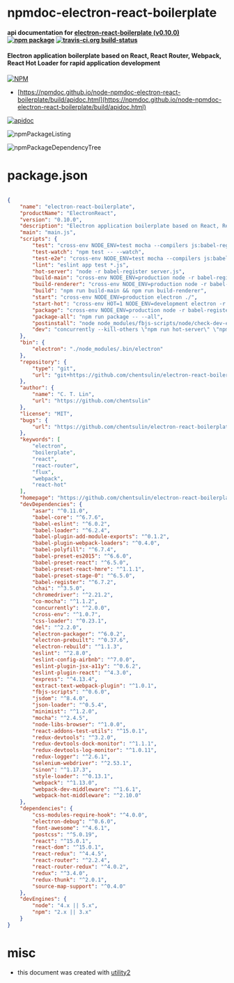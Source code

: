 # npmdoc-electron-react-boilerplate

#### api documentation for  [electron-react-boilerplate (v0.10.0)](https://github.com/chentsulin/electron-react-boilerplate#readme)  [![npm package](https://img.shields.io/npm/v/npmdoc-electron-react-boilerplate.svg?style=flat-square)](https://www.npmjs.org/package/npmdoc-electron-react-boilerplate) [![travis-ci.org build-status](https://api.travis-ci.org/npmdoc/node-npmdoc-electron-react-boilerplate.svg)](https://travis-ci.org/npmdoc/node-npmdoc-electron-react-boilerplate)

#### Electron application boilerplate based on React, React Router, Webpack, React Hot Loader for rapid application development

[![NPM](https://nodei.co/npm/electron-react-boilerplate.png?downloads=true&downloadRank=true&stars=true)](https://www.npmjs.com/package/electron-react-boilerplate)

- [https://npmdoc.github.io/node-npmdoc-electron-react-boilerplate/build/apidoc.html](https://npmdoc.github.io/node-npmdoc-electron-react-boilerplate/build/apidoc.html)

[![apidoc](https://npmdoc.github.io/node-npmdoc-electron-react-boilerplate/build/screenCapture.buildCi.browser.%252Ftmp%252Fbuild%252Fapidoc.html.png)](https://npmdoc.github.io/node-npmdoc-electron-react-boilerplate/build/apidoc.html)

![npmPackageListing](https://npmdoc.github.io/node-npmdoc-electron-react-boilerplate/build/screenCapture.npmPackageListing.svg)

![npmPackageDependencyTree](https://npmdoc.github.io/node-npmdoc-electron-react-boilerplate/build/screenCapture.npmPackageDependencyTree.svg)



# package.json

```json

{
    "name": "electron-react-boilerplate",
    "productName": "ElectronReact",
    "version": "0.10.0",
    "description": "Electron application boilerplate based on React, React Router, Webpack, React Hot Loader for rapid application development",
    "main": "main.js",
    "scripts": {
        "test": "cross-env NODE_ENV=test mocha --compilers js:babel-register --recursive --require ./test/setup.js test/**/*.spec.js",
        "test-watch": "npm test -- --watch",
        "test-e2e": "cross-env NODE_ENV=test mocha --compilers js:babel-register --require ./test/setup.js --require co-mocha ./test/e2e.js",
        "lint": "eslint app test *.js",
        "hot-server": "node -r babel-register server.js",
        "build-main": "cross-env NODE_ENV=production node -r babel-register ./node_modules/.bin/webpack --config webpack.config.electron.js --progress --profile --colors",
        "build-renderer": "cross-env NODE_ENV=production node -r babel-register ./node_modules/.bin/webpack --config webpack.config.production.js --progress --profile --colors",
        "build": "npm run build-main && npm run build-renderer",
        "start": "cross-env NODE_ENV=production electron ./",
        "start-hot": "cross-env HOT=1 NODE_ENV=development electron -r babel-register ./main.development",
        "package": "cross-env NODE_ENV=production node -r babel-register package.js",
        "package-all": "npm run package -- --all",
        "postinstall": "node node_modules/fbjs-scripts/node/check-dev-engines.js package.json",
        "dev": "concurrently --kill-others \"npm run hot-server\" \"npm run start-hot\""
    },
    "bin": {
        "electron": "./node_modules/.bin/electron"
    },
    "repository": {
        "type": "git",
        "url": "git+https://github.com/chentsulin/electron-react-boilerplate.git"
    },
    "author": {
        "name": "C. T. Lin",
        "url": "https://github.com/chentsulin"
    },
    "license": "MIT",
    "bugs": {
        "url": "https://github.com/chentsulin/electron-react-boilerplate/issues"
    },
    "keywords": [
        "electron",
        "boilerplate",
        "react",
        "react-router",
        "flux",
        "webpack",
        "react-hot"
    ],
    "homepage": "https://github.com/chentsulin/electron-react-boilerplate#readme",
    "devDependencies": {
        "asar": "^0.11.0",
        "babel-core": "^6.7.6",
        "babel-eslint": "^6.0.2",
        "babel-loader": "^6.2.4",
        "babel-plugin-add-module-exports": "^0.1.2",
        "babel-plugin-webpack-loaders": "^0.4.0",
        "babel-polyfill": "^6.7.4",
        "babel-preset-es2015": "^6.6.0",
        "babel-preset-react": "^6.5.0",
        "babel-preset-react-hmre": "^1.1.1",
        "babel-preset-stage-0": "^6.5.0",
        "babel-register": "^6.7.2",
        "chai": "^3.5.0",
        "chromedriver": "^2.21.2",
        "co-mocha": "^1.1.2",
        "concurrently": "^2.0.0",
        "cross-env": "^1.0.7",
        "css-loader": "^0.23.1",
        "del": "^2.2.0",
        "electron-packager": "^6.0.2",
        "electron-prebuilt": "^0.37.6",
        "electron-rebuild": "^1.1.3",
        "eslint": "^2.8.0",
        "eslint-config-airbnb": "^7.0.0",
        "eslint-plugin-jsx-a11y": "^0.6.2",
        "eslint-plugin-react": "^4.3.0",
        "express": "^4.13.4",
        "extract-text-webpack-plugin": "^1.0.1",
        "fbjs-scripts": "^0.6.0",
        "jsdom": "^8.4.0",
        "json-loader": "^0.5.4",
        "minimist": "^1.2.0",
        "mocha": "^2.4.5",
        "node-libs-browser": "^1.0.0",
        "react-addons-test-utils": "^15.0.1",
        "redux-devtools": "^3.2.0",
        "redux-devtools-dock-monitor": "^1.1.1",
        "redux-devtools-log-monitor": "^1.0.11",
        "redux-logger": "^2.6.1",
        "selenium-webdriver": "^2.53.1",
        "sinon": "^1.17.3",
        "style-loader": "^0.13.1",
        "webpack": "^1.13.0",
        "webpack-dev-middleware": "^1.6.1",
        "webpack-hot-middleware": "^2.10.0"
    },
    "dependencies": {
        "css-modules-require-hook": "^4.0.0",
        "electron-debug": "^0.6.0",
        "font-awesome": "^4.6.1",
        "postcss": "^5.0.19",
        "react": "^15.0.1",
        "react-dom": "^15.0.1",
        "react-redux": "^4.4.5",
        "react-router": "^2.2.4",
        "react-router-redux": "^4.0.2",
        "redux": "^3.4.0",
        "redux-thunk": "^2.0.1",
        "source-map-support": "^0.4.0"
    },
    "devEngines": {
        "node": "4.x || 5.x",
        "npm": "2.x || 3.x"
    }
}
```



# misc
- this document was created with [utility2](https://github.com/kaizhu256/node-utility2)
